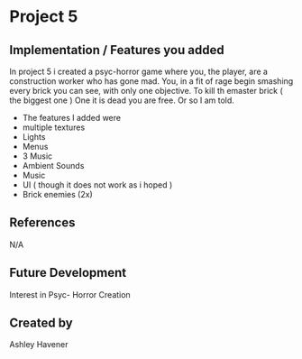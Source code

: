 # Project 5
## Implementation / Features you added
In project 5 i created a psyc-horror game where you, the player, are a construction worker who has gone mad.
You, in a fit of rage begin smashing every brick you can see, with only one objective. 
To kill th emaster brick ( the biggest one ) 
One it is dead you are free. Or so I am told. 
- The features I added were
- multiple textures
- Lights
- Menus
- 3 Music
- Ambient Sounds
- Music
- UI ( though it does not work as i hoped )
- Brick enemies (2x)

## References
N/A

## Future Development
Interest in Psyc- Horror Creation

## Created by
Ashley Havener
